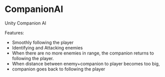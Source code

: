 # CompanionAI
Unity Companion AI

Features:

+ Smoothly following the player
+ Identifying and Attacking enemies
+ When there are no more enemies in range,
the companion returns to following the player.
+ When distance between enemy+companion to player becomes too big, 
+ companion goes back to following the player



